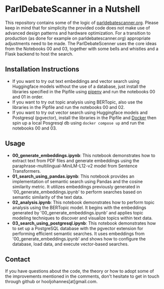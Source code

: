 # ParlDebateScanner in a Nutshell

This repository contains some of the logic of [parldebatescanner.org](https://parldebatescanner.org/). Please keep in mind that for simplicity the provided code does not make use of advanced design patterns and hardware optimization. For a transition to production (as done for example on parldebatescanner.org) appropriate adjustments need to be made. The ParlDebateScenner uses the core ideas from the Notebooks 00 and 03, together with some bells and whistles and a Flask backend to host the search.

## Installation Instructions
- If you want to try out text embeddings and vector search using Huggingface models without the use of a database, just install the libraries specified in the Pipfile using [pipenv](https://pypi.org/project/pipenv/) and run the notebooks 00 and 01 in order.
- If you want to try out topic analysis using BERTopic, also use the libraries in the Pipfile and run the notebooks 00 and 02.
- If you want to try out vector search using Huggingface models and Postgresql (pgvector), install the libraries in the Pipfile and [Docker](https://docs.docker.com/engine/install/) then spin up a local Posgresql db using `docker compose up` and run the notebooks 00 and 03.

## Usage
- **00_generate_embeddings.ipynb**: This notebook demonstrates how to extract text from PDF files and generate embeddings using the paraphrase-multilingual-MiniLM-L12-v2 model from Sentence Transformers.
- **01_search_using_pandas.ipynb**: This notebook provides an implementation of semantic search using Pandas and the cosine similarity metric. It utilizes embeddings previously generated in '00_generate_embeddings.ipynb' to perform searches based on semantic similarity of the text data.
- **02_analysis.ipynb**: This notebook demonstrates how to perform topic analysis using the BERTopic model. It begins with the embeddings generated by '00_generate_embeddings.ipynb' and applies topic modeling techniques to discover and visualize topics within text data.
- **03_search_using_postgresql.ipynb**: This notebook demonstrates how to set up a PostgreSQL database with the pgvector extension for performing efficient semantic searches. It uses embeddings from '00_generate_embeddings.ipynb' and shows how to configure the database, load data, and execute vector-based searches.

## Contact
If you have questions about the code, the theory or how to adopt some of the improvements mentioned in the comments, don't hesitate to get in touch through github or hooljohannes[at]gmail.com.

